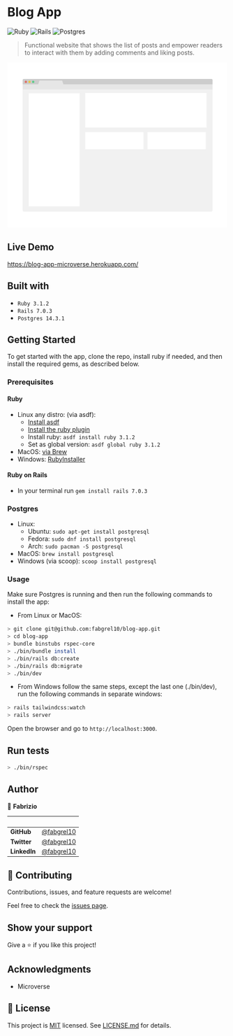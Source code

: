 # Blog App

![Ruby](https://img.shields.io/badge/ruby-%23CC342D.svg?style=for-the-badge&logo=ruby&logoColor=white)
![Rails](https://img.shields.io/badge/rails-%23CC0000.svg?style=for-the-badge&logo=ruby-on-rails&logoColor=white)
![Postgres](https://img.shields.io/badge/postgres-%23316192.svg?style=for-the-badge&logo=postgresql&logoColor=white)

> Functional website that shows the list of posts and empower readers to interact with them by adding comments and liking posts.

![screenshot](./app/assets/images//app_screenshot.png)

## Live Demo

<https://blog-app-microverse.herokuapp.com/>

## Built with

- `Ruby 3.1.2`
- `Rails 7.0.3`
- `Postgres 14.3.1`

## Getting Started

To get started with the app, clone the repo, install ruby if needed, and then install the required gems, as described below.

### Prerequisites

#### Ruby

- Linux any distro: (via asdf):
  - [Install asdf](https://asdf-vm.com/guide/getting-started.html#_3-install-asdf)
  - [Install the ruby plugin](https://github.com/asdf-vm/asdf-ruby.git)
  - Install ruby: `asdf install ruby 3.1.2`
  - Set as global version: `asdf global ruby 3.1.2`
- MacOS: [via Brew](https://blog.rubatic.com/2021/01/install-any-version-of-ruby-on-mac-osx-with-homebrew)
- Windows: [RubyInstaller](https://rubyinstaller.org/)

#### Ruby on Rails

- In your terminal run `gem install rails 7.0.3`

### Postgres

- Linux:
  - Ubuntu: `sudo apt-get install postgresql`
  - Fedora: `sudo dnf install postgresql`
  - Arch: `sudo pacman -S postgresql`
- MacOS: `brew install postgresql`
- Windows (via scoop): `scoop install postgresql`

### Usage

Make sure Postgres is running and then run the following commands to install the app:

- From Linux or MacOS:

```bash
> git clone git@github.com:fabgrel10/blog-app.git
> cd blog-app
> bundle binstubs rspec-core
> ./bin/bundle install
> ./bin/rails db:create
> ./bin/rails db:migrate
> ./bin/dev
```

- From Windows follow the same steps, except the last one (./bin/dev), run the following commands
in separate windows:

```bash
> rails tailwindcss:watch
> rails server
```

Open the browser and go to `http://localhost:3000`.

## Run tests

```bash
> ./bin/rspec
```

## Author

👤 **Fabrizio**

| &nbsp;       | &nbsp;                                               |
| ------------ | ---------------------------------------------------- |
| **GitHub**   | [@fabgrel10](https://github.com/fabgrel10)           |
| **Twitter**  | [@fabgrel10](https://twitter.com/fabgrel10)          |
| **LinkedIn** | [@fabgrel10](https://www.linkedin.com/in/fabgrel10/) |

## 🤝 Contributing

Contributions, issues, and feature requests are welcome!

Feel free to check the [issues page](../../issues/).

## Show your support

Give a ⭐️ if you like this project!

## Acknowledgments

- Microverse

## 📝 License

This project is [MIT](https://mit-license.org/) licensed. See [LICENSE.md](LICENSE.md) for details.
